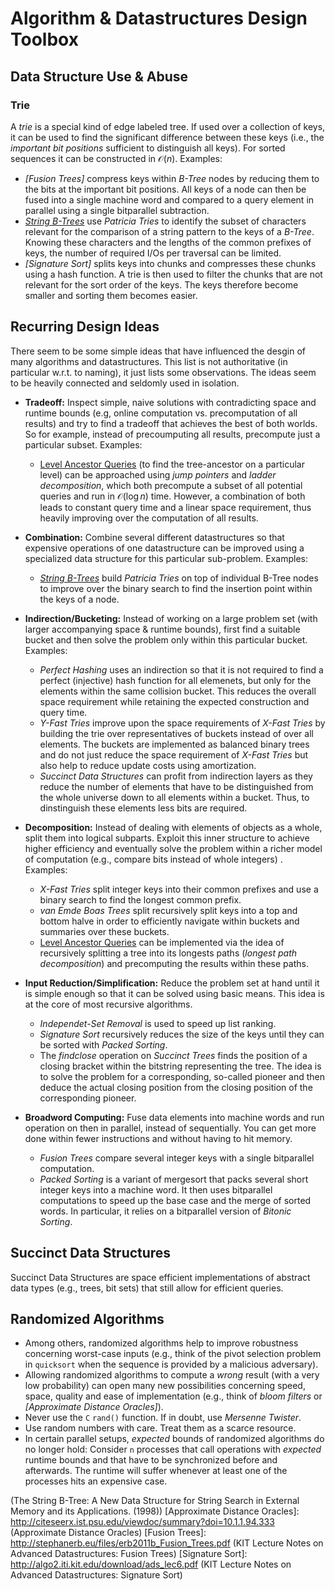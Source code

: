 # Algorithm & Datastructures Design Toolbox

## Data Structure Use & Abuse

### Trie
A _trie_ is a special kind of edge labeled tree. If used over a collection of keys, it can be used to find the significant difference between these keys (i.e., the _important bit positions_ sufficient to distinguish all keys). For sorted sequences it can be constructed in $\mathcal{O}(n)$. Examples:

* _[Fusion Trees]_ compress keys within _B-Tree_ nodes by reducing them to the bits at the important bit positions. All keys of a node can then be fused into a single machine word and compared to a query element in parallel using a single bitparallel subtraction.
* _[String B-Trees]_ use _Patricia Tries_ to identify the subset of characters relevant for the comparison of a string pattern to the keys of a _B-Tree_. Knowing these characters and the lengths of the common prefixes of keys,  the number of required I/Os per traversal can be limited.
* _[Signature Sort]_ splits keys into chunks and compresses these chunks using a hash function. A trie is then used to filter the chunks that are not relevant for the sort order of the keys. The keys therefore become smaller and sorting them becomes easier.

## Recurring Design Ideas
There seem to be some simple ideas that have influenced the desgin of many algorithms and datastructures. This list is not authoritative (in particular w.r.t. to naming), it just lists some observations. The ideas seem to be heavily connected and seldomly used in isolation. 

* __Tradeoff:__ Inspect simple, naive solutions with contradicting space and runtime bounds (e.g, online computation vs. precomputation of all results) and try to find a tradeoff that achieves the best of both worlds. So for example, instead of precoumputing all results, precompute just a particular subset. Examples:
    - [Level Ancestor Queries][] (to find the tree-ancestor on a particular level) can be approached using _jump pointers_ and _ladder decomposition_, which both precompute a subset of all potential queries and run in $\mathcal{O}(\log n)$ time. However, a combination of both leads to constant query time and a linear space requirement, thus heavily improving over the computation of all results.

* __Combination:__ Combine several different datastructures so that expensive operations of one datastructure can be improved using a specialized data structure for this particular sub-problem. Examples:
    - _[String B-Trees]_ build _Patricia Tries_ on top of individual B-Tree nodes to improve over the binary search to find the insertion point within the keys of a node.

* __Indirection/Bucketing:__ Instead of working on a large problem set (with larger accompanying space & runtime bounds), first find a suitable bucket and then solve the problem only within this particular bucket. Examples:
    - _Perfect Hashing_ uses an indirection so that it is not required to find a perfect (injective) hash function for all elemenets, but only for the elements within the same collision bucket. This reduces the overall space requirement while retaining the expected construction and query time.
    - _Y-Fast Tries_ improve upon the space requirements of _X-Fast Tries_ by building the trie over representatives of buckets instead of over all elements. The buckets are implemented as balanced binary trees and do not just reduce the space requirement of _X-Fast Tries_ but also help to reduce update costs using amortization. 
    - _Succinct Data Structures_ can profit from indirection layers as they reduce the number of elements that have to be distinguished from the whole universe down to all elements within a bucket. Thus, to dinstinguish these elements less bits are required.

* __Decomposition:__ Instead of dealing with elements of objects as a whole, split them into logical subparts. Exploit this inner structure to achieve higher efficiency and eventually solve the problem within a richer model of computation (e.g., compare bits instead of whole integers) . Examples:
    - _X-Fast Tries_ split integer keys into their common prefixes and use a binary search to find the longest common prefix. 
    - _van Emde Boas Trees_ split recursively split keys into a top and bottom halve in order to efficiently navigate within buckets and summaries over these buckets. 
    - [Level Ancestor Queries] can be implemented via the idea of recursively splitting a tree into its longests paths (_longest path decomposition_) and precomputing the results within these paths.

* __Input Reduction/Simplification:__ Reduce the problem set at hand until it is simple enough so that it can be solved using basic means. This idea is at the core of most recursive algorithms.
    - _Independet-Set Removal_ is used to speed up list ranking.
    - _Signature Sort_ recursively reduces the size of the keys until they can be sorted with _Packed Sorting_.
    - The _findclose_ operation on _Succinct Trees_ finds the position of a closing bracket within the bitstring representing the tree. The idea is to solve the problem for a corresponding, so-called pioneer and then deduce the actual closing position from the closing position of the corresponding pioneer.

* __Broadword Computing:__ Fuse data elements into machine words and run operation on then in parallel, instead of sequentially. You can get more done within fewer instructions and without having to hit memory.
    - _Fusion Trees_ compare several integer keys with a single bitparallel computation.
    - _Packed Sorting_ is a variant of mergesort that packs several short integer keys into a machine word. It then uses bitparallel computations to speed up the base case and the merge of sorted words. In particular, it relies on a bitparallel version of _Bitonic Sorting_.


## Succinct Data Structures
Succinct Data Structures are space efficient implementations of abstract data types (e.g., trees, bit sets) that still allow for efficient queries. 

## Randomized Algorithms

* Among others, randomized algorithms help to improve robustness concerning worst-case inputs (e.g., think of the pivot selection problem in `quicksort` when the sequence is provided by a malicious adversary).
* Allowing randomized algorithms to compute a _wrong_ result (with a very low probability) can open many new possibilities concerning speed, space, quality and ease of implementation (e.g., think of _bloom filters_ or _[Approximate Distance Oracles]_).
* Never use the `C` `rand()` function. If in doubt, use _Mersenne Twister_.
* Use random numbers with care. Treat them as a scarce resource.
* In certain parallel setups, _expected_ bounds of randomized algorithms do no longer hold: Consider `n` processes that call operations with _expected_ runtime bounds and that have to be synchronized before and afterwards. The runtime will suffer whenever at least one of the processes hits an expensive case. 


[Level Ancestor Queries]: http://cg.scs.carleton.ca/~morin/teaching/5408/refs/bf-c04.pdf
    (The Level Ancestor Problem simplified)
[String B-Trees]: http://citeseerx.ist.psu.edu/viewdoc/summary?doi=10.1.1.57.5939
    (The String B-Tree: A New Data Structure for String Search in External Memory and its Applications. (1998))
[Approximate Distance Oracles]: http://citeseerx.ist.psu.edu/viewdoc/summary?doi=10.1.1.94.333
    (Approximate Distance Oracles)
[Fusion Trees]: http://stephanerb.eu/files/erb2011b_Fusion_Trees.pdf
    (KIT Lecture Notes on Advanced Datastructures: Fusion Trees)
[Signature Sort]: http://algo2.iti.kit.edu/download/ads_lec6.pdf
    (KIT Lecture Notes on Advanced Datastructures: Signature Sort)
